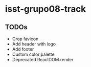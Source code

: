 # isst-grupo08-track


## TODOs
- Crop favicon
- Add header with logo
- Add footer
- Custom color palette
- Deprecated ReactDOM.render